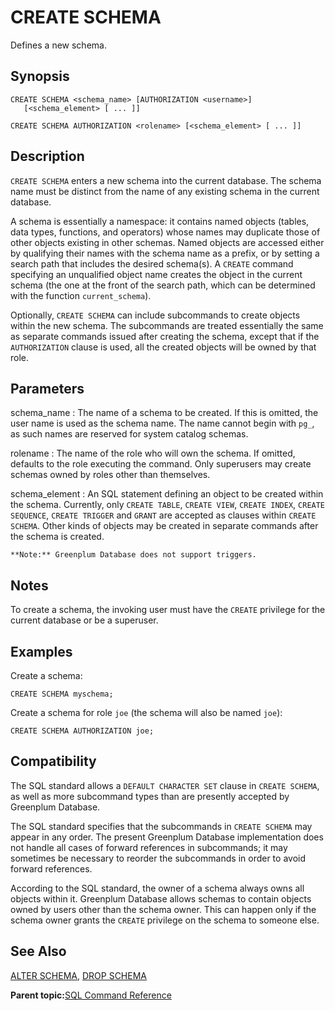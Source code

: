 # CREATE SCHEMA 

Defines a new schema.

## Synopsis 

``` {#sql_command_synopsis}
CREATE SCHEMA <schema_name> [AUTHORIZATION <username>] 
   [<schema_element> [ ... ]]

CREATE SCHEMA AUTHORIZATION <rolename> [<schema_element> [ ... ]]
```

## Description 

`CREATE SCHEMA` enters a new schema into the current database. The schema name must be distinct from the name of any existing schema in the current database.

A schema is essentially a namespace: it contains named objects \(tables, data types, functions, and operators\) whose names may duplicate those of other objects existing in other schemas. Named objects are accessed either by qualifying their names with the schema name as a prefix, or by setting a search path that includes the desired schema\(s\). A `CREATE` command specifying an unqualified object name creates the object in the current schema \(the one at the front of the search path, which can be determined with the function `current_schema`\).

Optionally, `CREATE SCHEMA` can include subcommands to create objects within the new schema. The subcommands are treated essentially the same as separate commands issued after creating the schema, except that if the `AUTHORIZATION` clause is used, all the created objects will be owned by that role.

## Parameters 

schema\_name
:   The name of a schema to be created. If this is omitted, the user name is used as the schema name. The name cannot begin with `pg_`, as such names are reserved for system catalog schemas.

rolename
:   The name of the role who will own the schema. If omitted, defaults to the role executing the command. Only superusers may create schemas owned by roles other than themselves.

schema\_element
:   An SQL statement defining an object to be created within the schema. Currently, only `CREATE TABLE`, `CREATE VIEW`, `CREATE INDEX`, `CREATE SEQUENCE`, `CREATE TRIGGER` and `GRANT` are accepted as clauses within `CREATE SCHEMA`. Other kinds of objects may be created in separate commands after the schema is created.

    **Note:** Greenplum Database does not support triggers.

## Notes 

To create a schema, the invoking user must have the `CREATE` privilege for the current database or be a superuser.

## Examples 

Create a schema:

```
CREATE SCHEMA myschema;
```

Create a schema for role `joe` \(the schema will also be named `joe`\):

```
CREATE SCHEMA AUTHORIZATION joe;
```

## Compatibility 

The SQL standard allows a `DEFAULT CHARACTER SET` clause in `CREATE SCHEMA`, as well as more subcommand types than are presently accepted by Greenplum Database.

The SQL standard specifies that the subcommands in `CREATE SCHEMA` may appear in any order. The present Greenplum Database implementation does not handle all cases of forward references in subcommands; it may sometimes be necessary to reorder the subcommands in order to avoid forward references.

According to the SQL standard, the owner of a schema always owns all objects within it. Greenplum Database allows schemas to contain objects owned by users other than the schema owner. This can happen only if the schema owner grants the `CREATE` privilege on the schema to someone else.

## See Also 

[ALTER SCHEMA](ALTER_SCHEMA.html), [DROP SCHEMA](DROP_SCHEMA.html)

**Parent topic:**[SQL Command Reference](../sql_commands/sql_ref.html)

